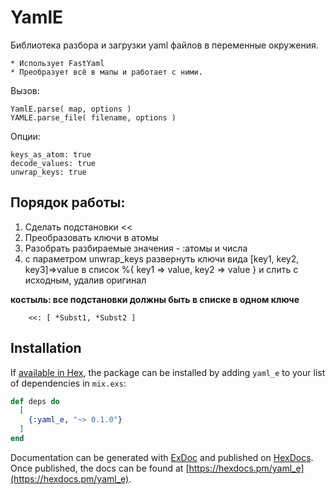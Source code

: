 # YamlE

Библиотека разбора и загрузки yaml файлов в переменные окружения.

    * Использует FastYaml
    * Преобразует всё в мапы и работает с ними.

  Вызов:

    YamlE.parse( map, options )
    YAMLE.parse_file( filename, options )

  Опции:

    keys_as_atom: true
    decode_values: true
    unwrap_keys: true

##  Порядок работы:

  1. Сделать подстановки <<
  2. Преобразовать ключи в атомы
  3. Разобрать разбираемые значения - :атомы и числа
  4. с параметром unwrap_keys развернуть ключи вида [key1, key2, key3]=>value
     в список %{ key1 => value, key2 => value } и слить с исходным,
     удалив оригинал

  **костыль: все подстановки должны быть в списке в одном ключе**

        <<: [ *Subst1, *Subst2 ]

## Installation

If [available in Hex](https://hex.pm/docs/publish), the package can be installed
by adding `yaml_e` to your list of dependencies in `mix.exs`:

```elixir
def deps do
  [
    {:yaml_e, "~> 0.1.0"}
  ]
end
```

Documentation can be generated with [ExDoc](https://github.com/elixir-lang/ex_doc)
and published on [HexDocs](https://hexdocs.pm). Once published, the docs can
be found at [https://hexdocs.pm/yaml_e](https://hexdocs.pm/yaml_e).
